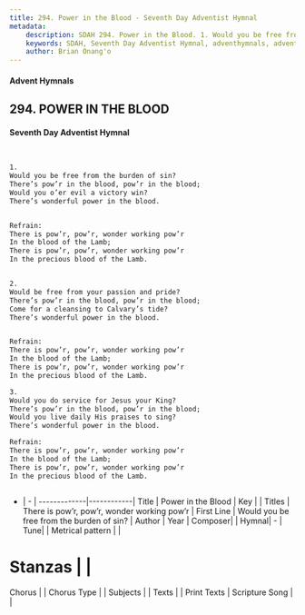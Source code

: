 ```yaml
---
title: 294. Power in the Blood - Seventh Day Adventist Hymnal
metadata:
    description: SDAH 294. Power in the Blood. 1. Would you be free from the burden of sin? There’s pow’r in the blood, pow’r in the blood; Would you o’er evil a victory win? There’s wonderful power in the blood. 
    keywords: SDAH, Seventh Day Adventist Hymnal, adventhymnals, advent hymnals, Power in the Blood, Would you be free from the burden of sin? ,There is pow’r, pow’r, wonder working pow’r
    author: Brian Onang'o
---
```


#### Advent Hymnals
## 294. POWER IN THE BLOOD
#### Seventh Day Adventist Hymnal

```txt


1.
Would you be free from the burden of sin?
There’s pow’r in the blood, pow’r in the blood;
Would you o’er evil a victory win?
There’s wonderful power in the blood.


Refrain:
There is pow’r, pow’r, wonder working pow’r
In the blood of the Lamb;
There is pow’r, pow’r, wonder working pow’r
In the precious blood of the Lamb.


2.
Would be free from your passion and pride?
There’s pow’r in the blood, pow’r in the blood;
Come for a cleansing to Calvary’s tide?
There’s wonderful power in the blood.


Refrain:
There is pow’r, pow’r, wonder working pow’r
In the blood of the Lamb;
There is pow’r, pow’r, wonder working pow’r
In the precious blood of the Lamb.

3.
Would you do service for Jesus your King?
There’s pow’r in the blood, pow’r in the blood;
Would you live daily His praises to sing?
There’s wonderful power in the blood.

Refrain:
There is pow’r, pow’r, wonder working pow’r
In the blood of the Lamb;
There is pow’r, pow’r, wonder working pow’r
In the precious blood of the Lamb.



```

- |   -  |
-------------|------------|
Title | Power in the Blood |
Key |  |
Titles | There is pow’r, pow’r, wonder working pow’r |
First Line | Would you be free from the burden of sin? |
Author | 
Year | 
Composer|  |
Hymnal|  - |
Tune|  |
Metrical pattern | |
# Stanzas |  |
Chorus |  |
Chorus Type |  |
Subjects |  |
Texts |  |
Print Texts | 
Scripture Song |  |
  
